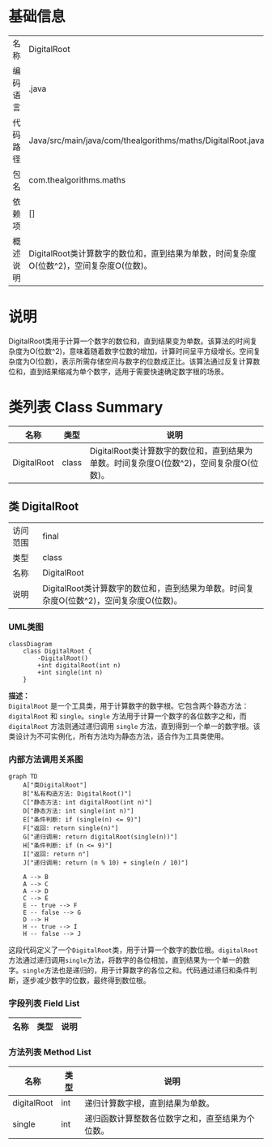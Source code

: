 # 基础信息

|      |      |
|------|------|
| 名称 | DigitalRoot |
| 编码语言 | .java |
| 代码路径 | Java/src/main/java/com/thealgorithms/maths/DigitalRoot.java |
| 包名 | com.thealgorithms.maths |
| 依赖项 | [] |
| 概述说明 | DigitalRoot类计算数字的数位和，直到结果为单数，时间复杂度O(位数^2)，空间复杂度O(位数)。 |

# 说明

DigitalRoot类用于计算一个数字的数位和，直到结果变为单数。该算法的时间复杂度为O(位数^2)，意味着随着数字位数的增加，计算时间呈平方级增长。空间复杂度为O(位数)，表示所需存储空间与数字的位数成正比。该算法通过反复计算数位和，直到结果缩减为单个数字，适用于需要快速确定数字根的场景。

# 类列表 Class Summary

| 名称   | 类型  | 说明 |
|-------|------|-------------|
| DigitalRoot | class | DigitalRoot类计算数字的数位和，直到结果为单数。时间复杂度O(位数^2)，空间复杂度O(位数)。 |



## 类 DigitalRoot

|      |      |
|------|------|
| 访问范围 | final |
| 类型 | class |
| 名称 | DigitalRoot |
| 说明 | DigitalRoot类计算数字的数位和，直到结果为单数。时间复杂度O(位数^2)，空间复杂度O(位数)。 |


### UML类图

```mermaid
classDiagram
    class DigitalRoot {
        -DigitalRoot()
        +int digitalRoot(int n)
        +int single(int n)
    }
```

**描述：**  
`DigitalRoot` 是一个工具类，用于计算数字的数字根。它包含两个静态方法：`digitalRoot` 和 `single`。`single` 方法用于计算一个数字的各位数字之和，而 `digitalRoot` 方法则通过递归调用 `single` 方法，直到得到一个单一的数字根。该类设计为不可实例化，所有方法均为静态方法，适合作为工具类使用。


### 内部方法调用关系图

```mermaid
graph TD
    A["类DigitalRoot"]
    B["私有构造方法: DigitalRoot()"]
    C["静态方法: int digitalRoot(int n)"]
    D["静态方法: int single(int n)"]
    E["条件判断: if (single(n) <= 9)"]
    F["返回: return single(n)"]
    G["递归调用: return digitalRoot(single(n))"]
    H["条件判断: if (n <= 9)"]
    I["返回: return n"]
    J["递归调用: return (n % 10) + single(n / 10)"]

    A --> B
    A --> C
    A --> D
    C --> E
    E -- true --> F
    E -- false --> G
    D --> H
    H -- true --> I
    H -- false --> J
```

这段代码定义了一个`DigitalRoot`类，用于计算一个数字的数位根。`digitalRoot`方法通过递归调用`single`方法，将数字的各位相加，直到结果为一个单一的数字。`single`方法也是递归的，用于计算数字的各位之和。代码通过递归和条件判断，逐步减少数字的位数，最终得到数位根。

### 字段列表 Field List

| 名称  | 类型  | 说明 |
|-------|-------|------|

### 方法列表 Method List

| 名称  | 类型  | 说明 |
|-------|-------|------|
| digitalRoot | int | 递归计算数字根，直到结果为单数。 |
| single | int | 递归函数计算整数各位数字之和，直至结果为个位数。 |




